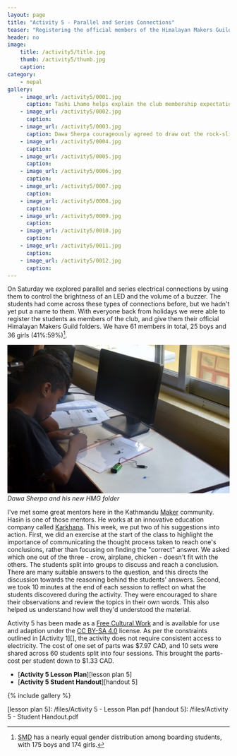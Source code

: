```yaml
---
layout: page
title: "Activity 5 - Parallel and Series Connections"
teaser: "Registering the official members of the Himalayan Makers Guild, and using parallel and series electrical connections to control an LED and a buzzer."
header: no
image: 
    title: /activity5/title.jpg
    thumb: /activity5/thumb.jpg
    caption: 
category:
    - nepal
gallery:
    - image_url: /activity5/0001.jpg
      caption: Tashi Lhamo helps explain the club membership expectations to a few of her classmates who arrived late. One expectation is that members arrive on time!
    - image_url: /activity5/0002.jpg
      caption: 
    - image_url: /activity5/0003.jpg
      caption: Dawa Sherpa courageously agreed to draw out the rock-slide analogy of electricity for us.
    - image_url: /activity5/0004.jpg
      caption: 
    - image_url: /activity5/0005.jpg
      caption: 
    - image_url: /activity5/0006.jpg
      caption: 
    - image_url: /activity5/0007.jpg
      caption: 
    - image_url: /activity5/0008.jpg
      caption: 
    - image_url: /activity5/0009.jpg
      caption: 
    - image_url: /activity5/0010.jpg
      caption: 
    - image_url: /activity5/0011.jpg
      caption: 
    - image_url: /activity5/0012.jpg
      caption: 
---
```


On Saturday we explored parallel and series electrical connections by using them to control the brightness of an LED and the volume of a buzzer. The students had come across these types of connections before, but we hadn't yet put a name to them. With everyone back from holidays we were able to register the students as members of the club, and give them their official Himalayan Makers Guild folders. We have 61 members in total, 25 boys and 36 girls (41%:59%)[^1].

![Dawa Sherpa and his new HMG folder](/images/activity5/0005.jpg) 
_Dawa Sherpa and his new HMG folder_

I've met some great mentors here in the Kathmandu [Maker][] community. Hasin is one of those mentors. He works at an innovative education company called [Karkhana][]. This week, we put two of his suggestions into action. First, we did an exercise at the start of the class to highlight the importance of communicating the thought process taken to reach one's conclusions, rather than focusing on finding the "correct" answer. We asked which one out of the three - crow, airplane, chicken - doesn't fit with the others. The students split into groups to discuss and reach a conclusion. There are many suitable answers to the question, and this directs the discussion towards the reasoning behind the students' answers. Second, we took 10 minutes at the end of each session to reflect on what the students discovered during the activity. They were encouraged to share their observations and review the topics in their own words. This also helped us understand how well they'd understood the material.

Activity 5 has been made as a [Free Cultural Work][] and is available for use and adaption under the [CC BY-SA 4.0][] license. As per the constraints outlined in [Activity 1][], the activity does not require consistent access to electricity. The cost of one set of parts was $7.97 CAD, and 10 sets were shared across 60 students split into four sessions. This brought the parts-cost per student down to $1.33 CAD.

*	[**Activity 5 Lesson Plan**][lesson plan 5]
*	[**Activity 5 Student Handout**][handout 5]
  
{% include gallery %}

[^1]: [SMD][] has a nearly equal gender distribution among boarding students, with 175 boys and 174 girls.
[^2]: Part details and suppliers are given in the lesson plan.

[Maker]: https://en.wikipedia.org/wiki/Maker_culture
[Karkhana]: http://www.karkhana.asia/
[SMD]: https://www.himalayanchildren.org/
[CC BY-SA 4.0]: https://creativecommons.org/licenses/by-sa/4.0/
[Free Cultural Work]: https://creativecommons.org/share-your-work/public-domain/freeworks/
[previous activities]: /blog
[lesson plan 5]: /files/Activity 5 - Lesson Plan.pdf
[handout 5]: /files/Activity 5 - Student Handout.pdf
